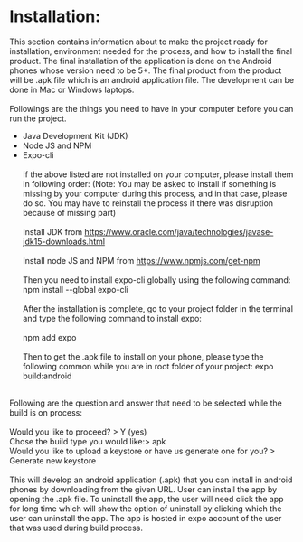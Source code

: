 # Installation:
This section contains information about to make the project ready for installation, environment needed for the process, and how to install the final product. The final installation of the application is done on the Android phones whose version need to be 5+. The final product from the product will be .apk file which is an android application file. The development can be done in Mac or Windows laptops. <br /> <br />
Followings are the things you need to have in your computer before you can run the project. <br />
- Java Development Kit (JDK)
- Node JS and NPM
- Expo-cli <br /><br />
If the above listed are not installed on your computer, please install them in following order: (Note: You may be asked to install if something is missing by your computer during this process, and in that case, please do so. You may have to reinstall the process if there was disruption because of missing part)  <br /><br />
Install JDK from https://www.oracle.com/java/technologies/javase-jdk15-downloads.html  <br /><br />
Install node JS and NPM from https://www.npmjs.com/get-npm  <br /><br />
Then you need to install expo-cli globally using the following command:
npm install --global expo-cli  <br /><br />
After the installation is complete, go to your project folder in the terminal and type the following command to install expo:  <br /><br />
npm add expo  <br /><br />
Then to get the .apk file to install on your phone, please type the following common while you are in root folder of your project: 
expo build:android <br /><br />
   
Following are the question and answer that need to be selected while the build is on process: <br /><br />
Would you like to proceed? > Y (yes) <br />
Chose the build type you would like:> apk <br />
Would you like to upload a keystore or have us generate one for you? > Generate new keystore <br /><br />
This will develop an android application (.apk) that you can install in android phones by downloading from the given URL.
User can install the app by opening the .apk file.
To uninstall the app, the user will need click the app for long time which will show the option of uninstall by clicking which the user can uninstall the app.
The app is hosted in expo account of the user that was used during build process.
